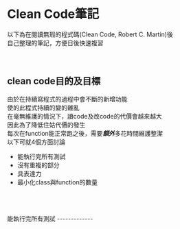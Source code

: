 # Clean Code筆記

以下為在閱讀無瑕的程式碼(Clean Code, Robert C. Martin)後<br>
自己整理的筆記，方便日後快速複習
<br>
<br>
<br>

clean code目的及目標
-------------
由於在持續寫程式的過程中會不斷的新增功能<br>
使的此程式持續的變的雜亂<br>
在毫無維護的情況下，讀code及改code的代價會越來越大<br>
因此為了降低住姑代價的發生<br>
每次在function能正常跑之後，需要***額外***多花時間維護整潔<br>
以下可就4個方面討論
* 能執行完所有測試
* 沒有重複的部分
* 具表達力
* 最小化class與function的數量
<br>
<br>
<br>
能執行完所有測試
-------------



